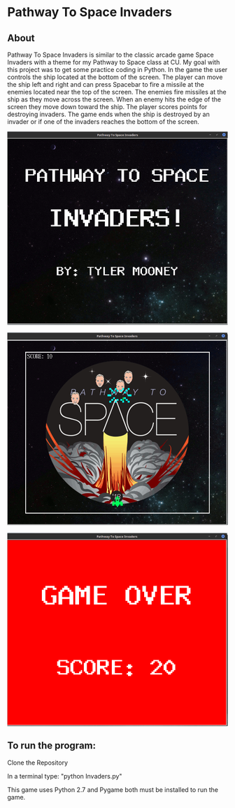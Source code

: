 Pathway To Space Invaders
========================

About
-----
Pathway To Space Invaders is similar to the classic arcade game Space Invaders with a theme for my Pathway to Space class at CU. My goal with this project was to get some practice coding in Python. In the game the user controls the ship located at the bottom of the screen. The player can move the ship left and right and can press Spacebar to fire a missile at the enemies located near the top of the screen. The enemies fire missiles at the ship as they move across the screen. When an enemy hits the edge of the screen they move down toward the ship. The player scores points for destroying invaders. The game ends when the ship is destroyed by an invader or if one of the invaders reaches the bottom of the screen. 

![alt text](https://raw.githubusercontent.com/tylermooney86/Pathway-To-Space-Invaders/master/images/PTSITitle.png)

![alt text](https://raw.githubusercontent.com/tylermooney86/Pathway-To-Space-Invaders/master/images/PTSIGameplay.png)

![alt text](https://raw.githubusercontent.com/tylermooney86/Pathway-To-Space-Invaders/master/images/PTSIGameOver.png)

To run the program:
-------
Clone the Repository

In a terminal type: "python Invaders.py"

This game uses Python 2.7 and Pygame both must be installed to run the game.
